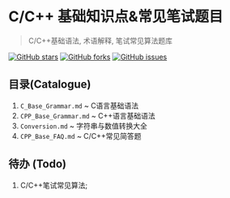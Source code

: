# C/C++ 基础知识点&常见笔试题目 #

>C/C++基础语法, 术语解释, 笔试常见算法题库 

  [![GitHub stars][stars-image]][stars-url]
  [![GitHub forks][forks-image]][forks-url]
  [![GitHub issues][issues-image]][issues-url]

## 目录(Catalogue) ##
1. `C_Base_Grammar.md`  ~ C语言基础语法
2. `CPP_Base_Grammar.md` ~ C++语言基础语法
3. `Conversion.md`  ~ 字符串与数值转换大全
4. `CPP_Base_FAQ.md`  ~ C/C++常见简答题

## 待办 (Todo) ##
1. C/C++笔试常见算法; 





[issues-url]: https://github.com/tojohnonly/cpp.base/issues
[issues-image]: https://img.shields.io/github/issues/tojohnonly/cpp.base.svg

[stars-url]: https://github.com/tojohnonly/cpp.base/stargazers
[stars-image]: https://img.shields.io/github/stars/tojohnonly/cpp.base.svg

[forks-url]: https://github.com/tojohnonly/cpp.base/network
[forks-image]: https://img.shields.io/github/forks/tojohnonly/cpp.base.svg
